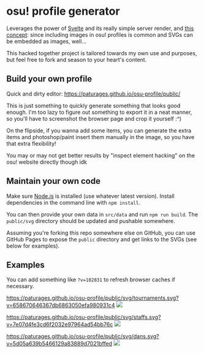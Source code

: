 # osu! profile generator

Leverages the power of [Svelte](https://svelte.dev/) and its really simple server render,
and [this concept](https://github.com/sindresorhus/css-in-readme-like-wat): since including
images in osu! profiles is common and SVGs can be embedded as images, well...

This hacked together project is tailored towards my own use and purposes, but feel free to fork
and season to your heart's content.

## Build your own profile

Quick and dirty editor: https://paturages.github.io/osu-profile/public/

This is just something to quickly generate something that looks good enough. I'm too lazy to
figure out something to export it in a neat manner, so you'll have to screenshot the browser page
and crop it yourself :^)

On the flipside, if you wanna add some items, you can generate the extra items and photoshop/paint
insert them manually in the image, so you have that extra flexibility!

You may or may not get better results by "inspect element hacking" on the osu! website directly
though idk

## Maintain your own code

Make sure [Node.js](https://nodejs.org/en/) is installed (use whatever latest version).
Install dependencies in the command line with `npm install`.

You can then provide your own data in `src/data` and run `npm run build`.
The `public/svg` directory should be updated and pushable somewhere.

Assuming you're forking this repo somewhere else on GitHub, you can use GitHub Pages to expose
the `public` directory and get links to the SVGs (see below for examples).

## Examples

You can add something like `?v=102831` to refresh browser caches if necessary.

https://paturages.github.io/osu-profile/public/svg/tournaments.svg?v=658670646367db6863050efa980931c4
![](https://paturages.github.io/osu-profile/public/svg/tournaments.svg?v=658670646367db6863050efa980931c4)

https://paturages.github.io/osu-profile/public/svg/staffs.svg?v=7e07d4fe3cd6f2032e97964ad54bb76c
![](https://paturages.github.io/osu-profile/public/svg/staffs.svg?v=7e07d4fe3cd6f2032e97964ad54bb76c)

https://paturages.github.io/osu-profile/public/svg/dans.svg?v=5d05a639b5466129a83889d7021bffed
![](https://paturages.github.io/osu-profile/public/svg/dans.svg?v=5d05a639b5466129a83889d7021bffed)
